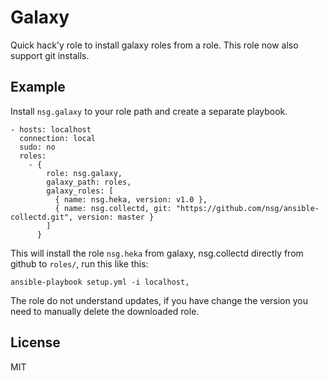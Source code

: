Galaxy
========

Quick hack'y role to install galaxy roles from a role. This role now also support git installs.

Example
-------------------------

Install `nsg.galaxy` to your role path and create a separate playbook.

```
- hosts: localhost
  connection: local
  sudo: no
  roles:
    - { 
        role: nsg.galaxy, 
        galaxy_path: roles,
        galaxy_roles: [
          { name: nsg.heka, version: v1.0 },
          { name: nsg.collectd, git: "https://github.com/nsg/ansible-collectd.git", version: master }
        ]
      }
```

This will install the role `nsg.heka` from galaxy, nsg.collectd directly from github to `roles/`,
run this like this:

`ansible-playbook setup.yml -i localhost,`

The role do not understand updates, if you have change the version you need to manually
delete the downloaded role.

License
-------

MIT

